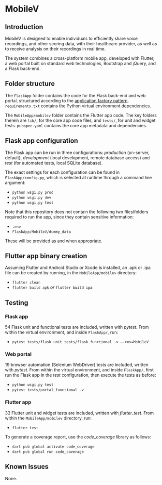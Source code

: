 # MobileV

## Introduction
MobileV is designed to enable individuals to efficiently share voice recordings, and other scoring data, with their healthcare provider, as well as to receive analysis on their recordings in real time. 

The system combines a cross-platform mobile app, developed with Flutter, a web portal built on standard web technologies, Bootstrap and jQuery, and a Flask back-end.

## Folder structure
The ```FlaskApp``` folder contains the code for the Flask back-end and web portal, structured according to the [application factory pattern](https://flask.palletsprojects.com/en/2.0.x/patterns/appfactories/). ```requirements.txt``` contains the Python virtual environment dependencies. 

The ```MobileApp/mobilev``` folder contains the Flutter app code. The key folders therein are ```lib/```, for the core app code files, and ```tests/```, for unit and widget tests. ```pubspec.yaml``` contains the core app metadata and dependencies. 

## Flask app configuration
The Flask app can be run in three configurations: *production* (on-server, default), *development* (local development, remote database access) and *test* (for automated tests, local SQLite database).

The exact settings for each configuration can be found in ```FlaskApp/config.py```, which is selected at runtime through a command line argument:

- ```python wsgi.py prod```
- ```python wsgi.py dev```
- ```python wsgi.py test```

Note that this repository does not contain the following two files/folders required to run the app, since they contain sensitive information:

- ```.env```
- ```FlaskApp/MobileV/dummy_data```

These will be provided as and when appropriate. 

## Flutter app binary creation
Assuming Flutter and Android Studio or Xcode is installed, an .apk or .ipa file can be created by running, in the ```MobileApp/mobilev``` directory:

- ```flutter clean```
- ```flutter build apk``` *or* ```flutter build ipa```

## Testing

### Flask app
54 Flask unit and functional tests are included, written with *pytest*. From within the virtual environment, and inside ```FlaskApp/```, run:

- ```pytest tests/flask_unit tests/flask_functional -v –-cov=MobileV```

### Web portal
19 browser automation (Selenium WebDriver) tests are included, written with *pytest*. From within the virtual environment, and inside ```FlaskApp/```, first run the Flask app in the *test* configuration, then execute the tests as before:

- ```python wsgi.py test```
- ```pytest tests/portal_functional -v```

### Flutter app
33 Flutter unit and widget tests are included, written with *flutter_test*. From within the ```MobileApp/mobilev``` directory, run:

- ```flutter test```

To generate a coverage report, use the *code_coverage* library as follows:

- ```dart pub global activate code_coverage```
- ```dart pub global run code_coverage```

## Known Issues
None.